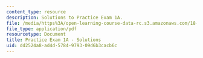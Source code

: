 ```yaml
---
content_type: resource
description: Solutions to Practice Exam 1A.
file: /media/https%3A/open-learning-course-data-rc.s3.amazonaws.com/18-02-multivariable-calculus-fall-2007/dd2524a8ad4d5784979309d6b3cacb6c_prac1asol.pdf
file_type: application/pdf
resourcetype: Document
title: Practice Exam 1A - Solutions
uid: dd2524a8-ad4d-5784-9793-09d6b3cacb6c
---
```

